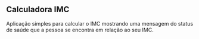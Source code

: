 ## Calculadora IMC

Aplicação simples para calcular o IMC mostrando uma mensagem do status de saúde que a pessoa se encontra em relação ao seu IMC.
